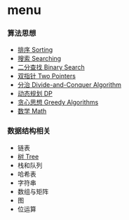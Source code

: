# menu 

### 算法思想

- [排序 Sorting](https://github.com/fsodu/leetcode/tree/main/Sorting)
- [搜索 Searching](https://github.com/fsodu/leetcode/tree/main/Searching)
- [二分查找 Binary Search](https://github.com/tianhuih/leetcode/tree/main/Binary%20Search)
- [双指针 Two Pointers](https://github.com/fsodu/leetcode/tree/main/Two%20Pointer)
- [分治 Divide-and-Conquer Algorithm](https://github.com/tianhuih/leetcode/tree/main/Divide-and-Conquer%20Algorithm)
- [动态规划 DP](https://github.com/tianhuih/leetcode/tree/main/dynamic%20programming)
- [贪心思想 Greedy Algorithms](https://github.com/tianhuih/leetcode/tree/main/Greedy%20Algorithm)
- [数学 Math](https://github.com/tianhuih/leetcode/tree/main/Math)

### 数据结构相关

- 链表
- [树 Tree](https://github.com/tianhuih/leetcode/tree/main/Trees)
- 栈和队列
- 哈希表
- 字符串
- 数组与矩阵
- 图
- 位运算
